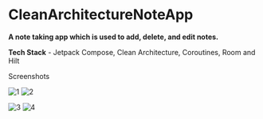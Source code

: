 # CleanArchitectureNoteApp
**A note taking app which is used to add, delete, and edit notes.**

**Tech Stack** - Jetpack Compose, Clean Architecture, Coroutines, Room and Hilt

Screenshots

![1](https://user-images.githubusercontent.com/99873564/191045032-fdec4250-2637-46ca-b1c7-7a7cd679acc6.png) ![2](https://user-images.githubusercontent.com/99873564/191045042-081ac4e3-3438-44f5-808e-183ade6dc45b.png)

![3](https://user-images.githubusercontent.com/99873564/191045053-c8c36658-fbd9-4147-931a-ad484a80afe8.png) 
![4](https://user-images.githubusercontent.com/99873564/191045072-facd8313-277b-4145-a1c9-7b7a3e6c4f4b.png)


